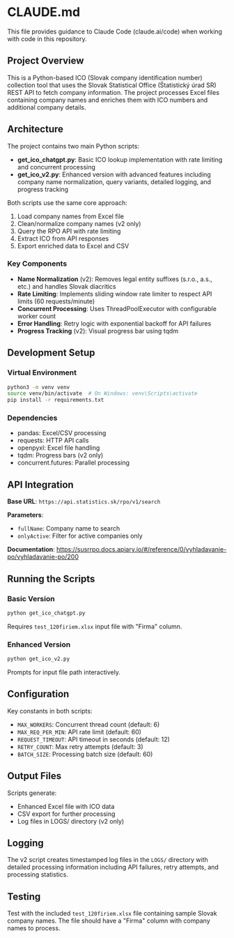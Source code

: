 # CLAUDE.md

This file provides guidance to Claude Code (claude.ai/code) when working with code in this repository.

## Project Overview

This is a Python-based ICO (Slovak company identification number) collection tool that uses the Slovak Statistical Office (Štatistický úrad SR) REST API to fetch company information. The project processes Excel files containing company names and enriches them with ICO numbers and additional company details.

## Architecture

The project contains two main Python scripts:

- **get_ico_chatgpt.py**: Basic ICO lookup implementation with rate limiting and concurrent processing
- **get_ico_v2.py**: Enhanced version with advanced features including company name normalization, query variants, detailed logging, and progress tracking

Both scripts use the same core approach:
1. Load company names from Excel file
2. Clean/normalize company names (v2 only)
3. Query the RPO API with rate limiting
4. Extract ICO from API responses
5. Export enriched data to Excel and CSV

### Key Components

- **Name Normalization** (v2): Removes legal entity suffixes (s.r.o., a.s., etc.) and handles Slovak diacritics
- **Rate Limiting**: Implements sliding window rate limiter to respect API limits (60 requests/minute)
- **Concurrent Processing**: Uses ThreadPoolExecutor with configurable worker count
- **Error Handling**: Retry logic with exponential backoff for API failures
- **Progress Tracking** (v2): Visual progress bar using tqdm

## Development Setup

### Virtual Environment
```bash
python3 -m venv venv
source venv/bin/activate  # On Windows: venv\Scripts\activate
pip install -r requirements.txt
```

### Dependencies
- pandas: Excel/CSV processing
- requests: HTTP API calls
- openpyxl: Excel file handling
- tqdm: Progress bars (v2 only)
- concurrent.futures: Parallel processing

## API Integration

**Base URL**: `https://api.statistics.sk/rpo/v1/search`

**Parameters**:
- `fullName`: Company name to search
- `onlyActive`: Filter for active companies only

**Documentation**: https://susrrpo.docs.apiary.io/#/reference/0/vyhladavanie-po/vyhladavanie-po/200

## Running the Scripts

### Basic Version
```bash
python get_ico_chatgpt.py
```
Requires `test_120firiem.xlsx` input file with "Firma" column.

### Enhanced Version
```bash
python get_ico_v2.py
```
Prompts for input file path interactively.

## Configuration

Key constants in both scripts:
- `MAX_WORKERS`: Concurrent thread count (default: 6)
- `MAX_REQ_PER_MIN`: API rate limit (default: 60)
- `REQUEST_TIMEOUT`: API timeout in seconds (default: 12)
- `RETRY_COUNT`: Max retry attempts (default: 3)
- `BATCH_SIZE`: Processing batch size (default: 60)

## Output Files

Scripts generate:
- Enhanced Excel file with ICO data
- CSV export for further processing
- Log files in LOGS/ directory (v2 only)

## Logging

The v2 script creates timestamped log files in the `LOGS/` directory with detailed processing information including API failures, retry attempts, and processing statistics.

## Testing

Test with the included `test_120firiem.xlsx` file containing sample Slovak company names. The file should have a "Firma" column with company names to process.